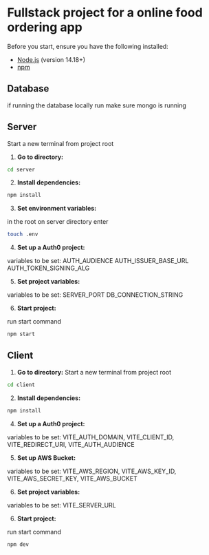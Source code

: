 
# Fullstack project for a online food ordering app

Before you start, ensure you have the following installed:

- [Node.js](https://nodejs.org/) (version 14.18+)
- [npm](https://www.npmjs.com/)

## Database
if running the database locally run make sure mongo is running

## Server
Start a new terminal from project root

1. **Go to directory:**

```sh
cd server
```

2. **Install dependencies:**

```sh
npm install
```

3. **Set environment variables:**

in the root on server directory enter

```sh
touch .env
```

4. **Set up a Auth0 project:**

variables to be set:
AUTH_AUDIENCE
AUTH_ISSUER_BASE_URL
AUTH_TOKEN_SIGNING_ALG

5. **Set project variables:**

variables to be set:
SERVER_PORT
DB_CONNECTION_STRING

6. **Start project:**

run start command

```sh
npm start
```

## Client

1. **Go to directory:**
Start a new terminal from project root

```sh
cd client
```

2. **Install dependencies:**

```sh
npm install
```

4. **Set up a Auth0 project:**

variables to be set:
VITE_AUTH_DOMAIN,
VITE_CLIENT_ID,
VITE_REDIRECT_URI,
VITE_AUTH_AUDIENCE

5. **Set up AWS Bucket:**

variables to be set:
VITE_AWS_REGION,
VITE_AWS_KEY_ID,
VITE_AWS_SECRET_KEY,
VITE_AWS_BUCKET

6. **Set project variables:**

variables to be set:
VITE_SERVER_URL

6. **Start project:**

run start command

```sh
npm dev
```
